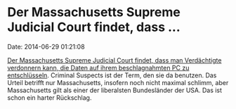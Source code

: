 Der Massachusetts Supreme Judicial Court findet, dass \...
==========================================================

Date: 2014-06-29 01:21:08

[Der Massachusetts Supreme Judicial Court findet, dass man Verdächtigte
verdonnern kann, die Daten auf ihrem beschlagnahmten PC zu
entschlüsseln](http://arstechnica.com/tech-policy/2014/06/massachusetts-high-court-orders-suspect-to-decrypt-his-computers/).
Criminal Suspects ist der Term, den sie da benutzen. Das Urteil betrifft
nur Massachusetts, insofern noch nicht maximal schlimm, aber
Massachusetts gilt als einer der liberalsten Bundesländer der USA. Das
ist schon ein harter Rückschlag.
